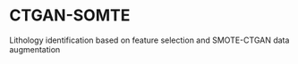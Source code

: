 # CTGAN-SOMTE
Lithology identification based on feature selection and SMOTE-CTGAN data augmentation
